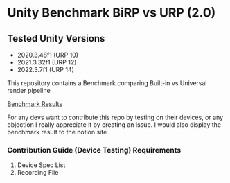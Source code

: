 # Unity Benchmark BiRP vs URP (2.0)

## Tested Unity Versions
- 2020.3.48f1 (URP 10)
- 2021.3.32f1 (URP 12)
- 2022.3.7f1 (URP 14)

This repository contains a Benchmark comparing Built-in vs Universal render pipeline

[Benchmark Results](https://www.notion.so/2-0-Unity-URP-vs-BiRP-Benchmark-5abdbae0887744e3bc94edadb967e960)

For any devs want to contribute this repo by testing on their devices, or any objection I really appreciate it by creating an issue.
I would also display the benchmark result to the notion site


### Contribution Guide (Device Testing) Requirements
1. Device Spec List
2. Recording File
